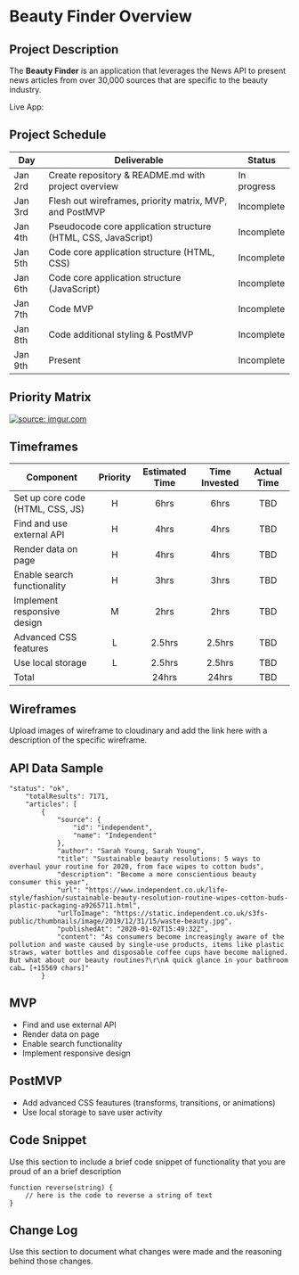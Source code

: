 # Beauty Finder Overview 

## Project Description

The **Beauty Finder** is an application that leverages the News API to present news articles from over 30,000 sources that are specific to the beauty industry.

Live App: 

## Project Schedule

|  Day | Deliverable | Status
|---|---| ---|
|Jan 2rd| Create repository & README.md with project overview| In progress
|Jan 3rd| Flesh out wireframes, priority matrix, MVP, and PostMVP | Incomplete
|Jan 4th| Pseudocode core application structure (HTML, CSS, JavaScript) | Incomplete
|Jan 5th| Code core application structure (HTML, CSS) | Incomplete
|Jan 6th| Code core application structure (JavaScript) | Incomplete
|Jan 7th| Code MVP | Incomplete
|Jan 8th| Code additional styling & PostMVP | Incomplete
|Jan 9th| Present | Incomplete

## Priority Matrix

<a href="https://imgur.com/g5kN3hT"><img src="https://i.imgur.com/g5kN3hT.png" title="source: imgur.com" /></a>

## Timeframes 

| Component | Priority | Estimated Time | Time Invested | Actual Time |
| --- | :---: |  :---: | :---: | :---: |
| Set up core code (HTML, CSS, JS) | H | 6hrs| 6hrs | TBD |
| Find and use external API | H | 4hrs| 4hrs | TBD |
| Render data on page | H | 4hrs| 4hrs | TBD |
| Enable search functionality | H | 3hrs| 3hrs | TBD |
| Implement responsive design | M | 2hrs| 2hrs | TBD |
| Advanced CSS features | L | 2.5hrs| 2.5hrs | TBD |
| Use local storage | L | 2.5hrs| 2.5hrs | TBD |
| Total |  | 24hrs| 24hrs | TBD |

## Wireframes

Upload images of wireframe to cloudinary and add the link here with a description of the specific wireframe.

## API Data Sample

```
"status": "ok",
    "totalResults": 7171,
    "articles": [
        {
            "source": {
                "id": "independent",
                "name": "Independent"
            },
            "author": "Sarah Young, Sarah Young",
            "title": "Sustainable beauty resolutions: 5 ways to overhaul your routine for 2020, from face wipes to cotton buds",
            "description": "Become a more conscientious beauty consumer this year",
            "url": "https://www.independent.co.uk/life-style/fashion/sustainable-beauty-resolution-routine-wipes-cotton-buds-plastic-packaging-a9265711.html",
            "urlToImage": "https://static.independent.co.uk/s3fs-public/thumbnails/image/2019/12/31/15/waste-beauty.jpg",
            "publishedAt": "2020-01-02T15:49:32Z",
            "content": "As consumers become increasingly aware of the pollution and waste caused by single-use products, items like plastic straws, water bottles and disposable coffee cups have become maligned. But what about our beauty routines?\r\nA quick glance in your bathroom cab… [+15569 chars]"
        }
```
 
## MVP 

- Find and use external API 
- Render data on page 
- Enable search functionality 
- Implement responsive design

## PostMVP 

- Add advanced CSS feautures (transforms, transitions, or animations)
- Use local storage to save user activity 

## Code Snippet

Use this section to include a brief code snippet of functionality that you are proud of an a brief description  

```
function reverse(string) {
	// here is the code to reverse a string of text
}
```

## Change Log

Use this section to document what changes were made and the reasoning behind those changes.  

